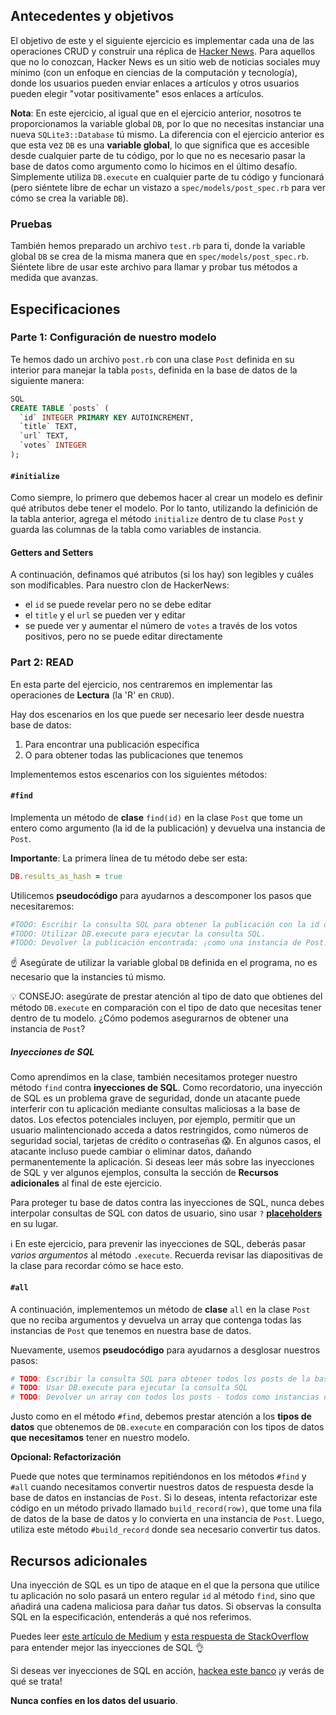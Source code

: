 ## Antecedentes y objetivos

El objetivo de este y el siguiente ejercicio es implementar cada una de las operaciones CRUD y construir una réplica de [Hacker News](https://news.ycombinator.com). Para aquellos que no lo conozcan, Hacker News es un sitio web de noticias sociales muy mínimo (con un enfoque en ciencias de la computación y tecnología), donde los usuarios pueden enviar enlaces a artículos y otros usuarios pueden elegir "votar positivamente" esos enlaces a artículos.

**Nota**: En este ejercicio, al igual que en el ejercicio anterior, nosotros te proporcionamos la variable global `DB`, por lo que no necesitas instanciar una nueva `SQLite3::Database` tú mismo. La diferencia con el ejercicio anterior es que esta vez `DB` es una **variable global**, lo que significa que es accesible desde cualquier parte de tu código, por lo que no es necesario pasar la base de datos como argumento como lo hicimos en el último desafío. Simplemente utiliza `DB.execute` en cualquier parte de tu código y funcionará (pero siéntete libre de echar un vistazo a `spec/models/post_spec.rb` para ver cómo se crea la variable `DB`).

### Pruebas

También hemos preparado un archivo `test.rb` para ti, donde la variable global `DB` se crea de la misma manera que en `spec/models/post_spec.rb`. Siéntete libre de usar este archivo para llamar y probar tus métodos a medida que avanzas.

## Especificaciones

### Parte 1: Configuración de nuestro modelo

Te hemos dado un archivo `post.rb` con una clase `Post` definida en su interior para manejar la tabla `posts`, definida en la base de datos de la siguiente manera:

```sql
SQL
CREATE TABLE `posts` (
  `id` INTEGER PRIMARY KEY AUTOINCREMENT,
  `title` TEXT,
  `url` TEXT,
  `votes` INTEGER
);
```

#### `#initialize`

Como siempre, lo primero que debemos hacer al crear un modelo es definir qué atributos debe tener el modelo. Por lo tanto, utilizando la definición de la tabla anterior, agrega el método `initialize` dentro de tu clase `Post` y guarda las columnas de la tabla como variables de instancia.

#### Getters and Setters

A continuación, definamos qué atributos (si los hay) son legibles y cuáles son modificables. Para nuestro clon de HackerNews:

- el `id` se puede revelar pero no se debe editar
- el `title` y el `url` se pueden ver y editar
- se puede ver y aumentar el número de `votes` a través de los votos positivos, pero no se puede editar directamente

### Part 2: READ

En esta parte del ejercicio, nos centraremos en implementar las operaciones de **Lectura** (la 'R' en `CRUD`).

Hay dos escenarios en los que puede ser necesario leer desde nuestra base de datos:

1. Para encontrar una publicación específica
2. O para obtener todas las publicaciones que tenemos

Implementemos estos escenarios con los siguientes métodos:

#### `#find`

Implementa un método de **clase** `find(id)` en la clase `Post` que tome un entero como argumento (la id de la publicación) y devuelva una instancia de `Post`.

**Importante**: La primera línea de tu método debe ser esta:

```rb
DB.results_as_hash = true
```

Utilicemos **pseudocódigo** para ayudarnos a descomponer los pasos que necesitaremos:

```ruby
#TODO: Escribir la consulta SQL para obtener la publicación con la id dada.
#TODO: Utilizar DB.execute para ejecutar la consulta SQL.
#TODO: Devolver la publicación encontrada: ¡como una instancia de Post!
```

☝️ Asegúrate de utilizar la variable global `DB` definida en el programa, no es necesario que la instancies tú mismo.

💡 CONSEJO: asegúrate de prestar atención al tipo de dato que obtienes del método `DB.execute` en comparación con el tipo de dato que necesitas tener dentro de tu modelo. ¿Cómo podemos asegurarnos de obtener una instancia de `Post`?

##### Inyecciones de SQL

Como aprendimos en la clase, también necesitamos proteger nuestro método `find` contra **inyecciones de SQL**. Como recordatorio, una inyección de SQL es un problema grave de seguridad, donde un atacante puede interferir con tu aplicación mediante consultas maliciosas a la base de datos. Los efectos potenciales incluyen, por ejemplo, permitir que un usuario malintencionado acceda a datos restringidos, como números de seguridad social, tarjetas de crédito o contraseñas 😱. En algunos casos, el atacante incluso puede cambiar o eliminar datos, dañando permanentemente la aplicación. Si deseas leer más sobre las inyecciones de SQL y ver algunos ejemplos, consulta la sección de **Recursos adicionales** al final de este ejercicio.

Para proteger tu base de datos contra las inyecciones de SQL, nunca debes interpolar consultas de SQL con datos de usuario, sino usar `?` [**placeholders**](http://ruby.bastardsbook.com/chapters/sql/#placeholders-sqlite-gem) en su lugar.

ℹ️ En este ejercicio, para prevenir las inyecciones de SQL, deberás pasar _varios argumentos_ al método `.execute`. Recuerda revisar las diapositivas de la clase para recordar cómo se hace esto.

#### `#all`

A continuación, implementemos un método de **clase** `all` en la clase `Post` que no reciba argumentos y devuelva un array que contenga todas las instancias de `Post` que tenemos en nuestra base de datos.

Nuevamente, usemos **pseudocódigo** para ayudarnos a desglosar nuestros pasos:

```ruby
# TODO: Escribir la consulta SQL para obtener todos los posts de la base de datos
# TODO: Usar DB.execute para ejecutar la consulta SQL
# TODO: Devolver un array con todos los posts - todos como instancias de Post!
```

Justo como en el método `#find`, debemos prestar atención a los **tipos de datos** que obtenemos de `DB.execute` en comparación con los tipos de datos **que necesitamos** tener en nuestro modelo.

**Opcional: Refactorización**

Puede que notes que terminamos repitiéndonos en los métodos `#find` y `#all` cuando necesitamos convertir nuestros datos de respuesta desde la base de datos en instancias de `Post`. Si lo deseas, intenta refactorizar este código en un método privado llamado `build_record(row)`, que tome una fila de datos de la base de datos y lo convierta en una instancia de `Post`. Luego, utiliza este método `#build_record` donde sea necesario convertir tus datos.

## Recursos adicionales

Una inyección de SQL es un tipo de ataque en el que la persona que utilice tu aplicación no solo pasará un entero regular `id` al método `find`, sino que añadirá una cadena maliciosa para dañar tus datos. Si observas la consulta SQL en la especificación, entenderás a qué nos referimos.

Puedes leer [este artículo de Medium](https://medium.com/@yelstinfernandes/cómo-agregar-elementos-a-una-tabla-de-base-de-datos-usando-ruby-sqlite3-74dcd8f931f9) y [esta respuesta de StackOverflow](https://stackoverflow.com/questions/13462112/inserting-ruby-string-into-sqlite#answer-13462218) para entender mejor las inyecciones de SQL 👌

Si deseas ver inyecciones de SQL en acción, [hackea este banco](https://www.hacksplaining.com/exercises/sql-injection#/start) ¡y verás de qué se trata!

**Nunca confíes en los datos del usuario**.
